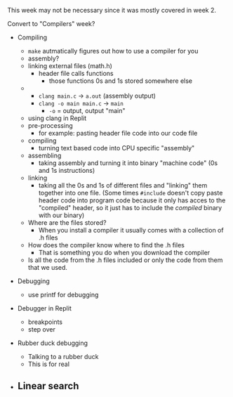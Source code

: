 This week may not be necessary since it was mostly covered in week 2.

Convert to "Compilers" week?


- Compiling
    - `make` autmatically figures out how to use a compiler for you
    - assembly?
    - linking external files (math.h)
        - header file calls functions
            - those functions 0s and 1s stored somewhere else
    - 
        - `clang main.c` -> `a.out` (assembly output)
        - `clang -o main main.c` -> `main`
            - `-o` = output, output "main"
    - using clang in Replit
    - pre-processing
        - for example: pasting header file code into our code file
    - compiling
        - turning text based code into CPU specific "assembly"
    - assembling
        - taking assembly and turning it into binary "machine code" (0s and 1s instructions)
    - linking
        - taking all the 0s and 1s of different files and "linking" them together into one file. (Some times `#include` doesn't copy paste header code into program code because it only has acces to the "compiled" header, so it just has to include the *compiled* binary with our binary)
    - Where are the files stored?
        - When you install a compiler it usually comes with a collection of .h files
    - How does the compiler know where to find the .h files
        - That is something you do when you download the compiler
    - Is all the code from the .h files included or only the code from them that we used.

- Debugging
    - use printf for debugging
- Debugger in Replit
    - breakpoints
    - step over
- Rubber duck debugging
    - Talking to a rubber duck
    - This is for real
- Linear search
    - 
